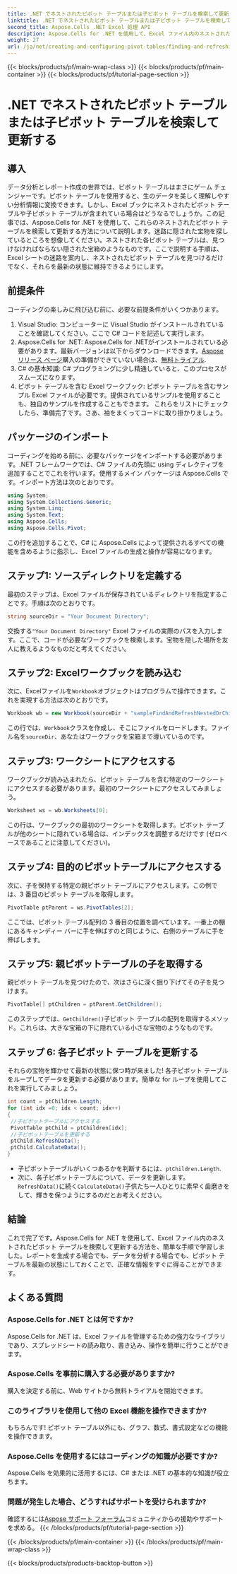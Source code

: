 ```yaml
---
title: .NET でネストされたピボット テーブルまたは子ピボット テーブルを検索して更新する
linktitle: .NET でネストされたピボット テーブルまたは子ピボット テーブルを検索して更新する
second_title: Aspose.Cells .NET Excel 処理 API
description: Aspose.Cells for .NET を使用して、Excel ファイル内のネストされたピボット テーブルを検索して更新する方法を学びます。わかりやすい手順と役立つヒントが含まれています。
weight: 27
url: /ja/net/creating-and-configuring-pivot-tables/finding-and-refreshing-nested-or-children-pivot-tables/
---
```


{{< blocks/products/pf/main-wrap-class >}}
{{< blocks/products/pf/main-container >}}
{{< blocks/products/pf/tutorial-page-section >}}

# .NET でネストされたピボット テーブルまたは子ピボット テーブルを検索して更新する

## 導入
データ分析とレポート作成の世界では、ピボット テーブルはまさにゲーム チェンジャーです。ピボット テーブルを使用すると、生のデータを美しく理解しやすい分析情報に変換できます。しかし、Excel ブックにネストされたピボット テーブルや子ピボット テーブルが含まれている場合はどうなるでしょうか。この記事では、Aspose.Cells for .NET を使用して、これらのネストされたピボット テーブルを検索して更新する方法について説明します。迷路に隠された宝物を探しているところを想像してください。ネストされた各ピボット テーブルは、見つけなければならない隠された宝箱のようなものです。ここで説明する手順は、Excel シートの迷路を案内し、ネストされたピボット テーブルを見つけるだけでなく、それらを最新の状態に維持できるようにします。
## 前提条件
コーディングの楽しみに飛び込む前に、必要な前提条件がいくつかあります。
1. Visual Studio: コンピューターに Visual Studio がインストールされていることを確認してください。ここで C# コードを記述して実行します。
2.  Aspose.Cells for .NET: Aspose.Cells for .NETがインストールされている必要があります。最新バージョンは以下からダウンロードできます。[Aspose リリース ページ](https://releases.aspose.com/cells/net/)購入の準備ができていない場合は、[無料トライアル](https://releases.aspose.com/).
3. C# の基本知識: C# プログラミングに少し精通していると、このプロセスがスムーズになります。
4. ピボット テーブルを含む Excel ワークブック: ピボット テーブルを含むサンプル Excel ファイルが必要です。提供されているサンプルを使用することも、独自のサンプルを作成することもできます。
これらをリストにチェックしたら、準備完了です。さあ、袖をまくってコードに取り掛かりましょう。
## パッケージのインポート
コーディングを始める前に、必要なパッケージをインポートする必要があります。.NET フレームワークでは、C# ファイルの先頭に using ディレクティブを追加することでこれを行います。使用するメイン パッケージは Aspose.Cells です。インポート方法は次のとおりです。
```csharp
using System;
using System.Collections.Generic;
using System.Linq;
using System.Text;
using Aspose.Cells;
using Aspose.Cells.Pivot;
```
この行を追加することで、C# に Aspose.Cells によって提供されるすべての機能を含めるように指示し、Excel ファイルの生成と操作が容易になります。
## ステップ1: ソースディレクトリを定義する
最初のステップは、Excel ファイルが保存されているディレクトリを指定することです。手順は次のとおりです。
```csharp
string sourceDir = "Your Document Directory";
```
交換する`"Your Document Directory"` Excel ファイルの実際のパスを入力します。ここで、コードが必要なワークブックを検索します。宝物を隠した場所を友人に教えるようなものだと考えてください。
## ステップ2: Excelワークブックを読み込む
次に、Excelファイルを`Workbook`オブジェクトはプログラムで操作できます。これを実現する方法は次のとおりです。
```csharp
Workbook wb = new Workbook(sourceDir + "sampleFindAndRefreshNestedOrChildrenPivotTables.xlsx");
```
この行では、`Workbook`クラスを作成し、そこにファイルをロードします。ファイル名を`sourceDir`、あなたはワークブックを宝箱まで導いているのです。
## ステップ3: ワークシートにアクセスする
ワークブックが読み込まれたら、ピボット テーブルを含む特定のワークシートにアクセスする必要があります。最初のワークシートにアクセスしてみましょう。
```csharp
Worksheet ws = wb.Worksheets[0];
```
この行は、ワークブックの最初のワークシートを取得します。ピボット テーブルが他のシートに隠れている場合は、インデックスを調整するだけです (ゼロベースであることに注意してください)。

## ステップ4: 目的のピボットテーブルにアクセスする
次に、子を保持する特定の親ピボット テーブルにアクセスします。この例では、3 番目のピボット テーブルを取得します。
```csharp
PivotTable ptParent = ws.PivotTables[2];
```
ここでは、ピボット テーブル配列の 3 番目の位置を調べています。一番上の棚にあるキャンディー バーに手を伸ばすのと同じように、右側のテーブルに手を伸ばします。
## ステップ5: 親ピボットテーブルの子を取得する
親ピボット テーブルを見つけたので、次はさらに深く掘り下げてその子を見つけます。
```csharp
PivotTable[] ptChildren = ptParent.GetChildren();
```
このステップでは、`GetChildren()`子ピボット テーブルの配列を取得するメソッド。これらは、大きな宝箱の下に隠れている小さな宝物のようなものです。
## ステップ 6: 各子ピボット テーブルを更新する
それらの宝物を輝かせて最新の状態に保つ時が来ました! 各子ピボット テーブルをループしてデータを更新する必要があります。簡単な for ループを使用してこれを実行してみましょう。
```csharp
int count = ptChildren.Length;
for (int idx =0; idx < count; idx++)
{
 //子ピボットテーブルにアクセスする
 PivotTable ptChild = ptChildren[idx];
 //子ピボットテーブルを更新する
 ptChild.RefreshData();
 ptChild.CalculateData();
}
```
- 子ピボットテーブルがいくつあるかを判断するには、`ptChildren.Length`.
- 次に、各子ピボットテーブルについて、データを更新します。`RefreshData()`に続く`CalculateData()`子供たち一人ひとりに素早く歯磨きをして、輝きを保つようにするのだとお考えください。
## 結論
これで完了です。Aspose.Cells for .NET を使用して、Excel ファイル内のネストされたピボット テーブルを検索して更新する方法を、簡単な手順で学習しました。レポートを生成する場合でも、データを分析する場合でも、ピボット テーブルを最新の状態にしておくことで、正確な情報をすぐに得ることができます。
## よくある質問
### Aspose.Cells for .NET とは何ですか?
Aspose.Cells for .NET は、Excel ファイルを管理するための強力なライブラリであり、スプレッドシートの読み取り、書き込み、操作を簡単に行うことができます。
### Aspose.Cells を事前に購入する必要がありますか?
購入を決定する前に、Web サイトから無料トライアルを開始できます。
### このライブラリを使用して他の Excel 機能を操作できますか?
もちろんです! ピボット テーブル以外にも、グラフ、数式、書式設定などの機能を操作できます。
### Aspose.Cells を使用するにはコーディングの知識が必要ですか?
Aspose.Cells を効果的に活用するには、C# または .NET の基本的な知識が役立ちます。
### 問題が発生した場合、どうすればサポートを受けられますか?
確認するには[Aspose サポート フォーラム](https://forum.aspose.com/c/cells/9)コミュニティからの援助やサポートを求める。
{{< /blocks/products/pf/tutorial-page-section >}}

{{< /blocks/products/pf/main-container >}}
{{< /blocks/products/pf/main-wrap-class >}}

{{< blocks/products/products-backtop-button >}}
